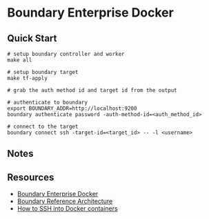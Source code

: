 # Boundary Enterprise Docker

## Quick Start

```shell
# setup boundary controller and worker
make all

# setup boundary target
make tf-apply

# grab the auth method id and target id from the output

# authenticate to boundary
export BOUNDARY_ADDR=http://localhost:9200
boundary authenticate password -auth-method-id=<auth_method_id>

# connect to the target
boundary connect ssh -target-id=<target_id> -- -l <username>
```

## Notes


## Resources
- [Boundary Enterprise Docker](https://hub.docker.com/r/hashicorp/boundary-enterprise)
- [Boundary Reference Architecture](https://github.com/hashicorp/boundary-reference-architecture/blob/main/deployment/docker/compose/boundary.hcl)
- [How to SSH into Docker containers](https://circleci.com/blog/ssh-into-docker-container/)